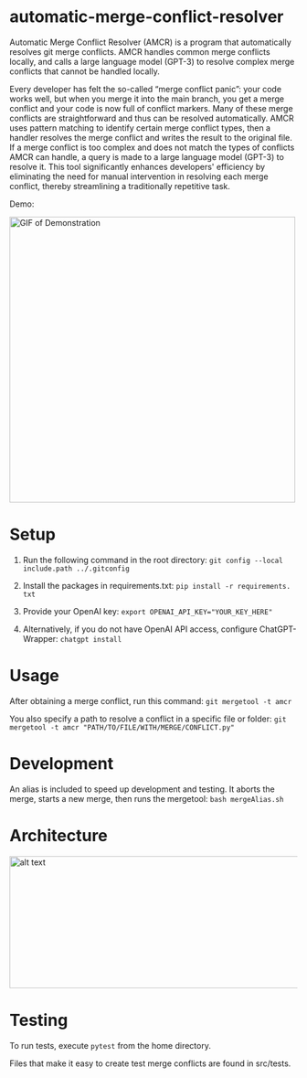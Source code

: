 # automatic-merge-conflict-resolver
Automatic Merge Conflict Resolver (AMCR) is a program that automatically resolves git merge conflicts. AMCR handles common merge conflicts locally, and calls a large language model (GPT-3) to resolve complex merge conflicts that cannot be handled locally.

Every developer has felt the so-called “merge conflict panic”: your code works well, but when you merge it into the main branch, you get a merge conflict and your code is now full of conflict markers. Many of these merge conflicts are straightforward and thus can be resolved automatically. AMCR uses pattern matching to identify certain merge conflict types, then a handler resolves the merge conflict and writes the result to the original file. If a merge conflict is too complex and does not match the types of conflicts AMCR can handle, a query is made to a large language model (GPT-3) to resolve it. This tool significantly enhances developers' efficiency by eliminating the need for manual intervention in resolving each merge conflict, thereby streamlining a traditionally repetitive task.


Demo:

<img src="demo.gif" alt="GIF of Demonstration" height="500">


# Setup
1. Run the following command in the root directory:
```git config --local include.path ../.gitconfig```

2. Install the packages in requirements.txt: 
```pip install -r requirements. txt```

3. Provide your OpenAI key:
```export OPENAI_API_KEY="YOUR_KEY_HERE"```

4. Alternatively, if you do not have OpenAI API access, configure ChatGPT-Wrapper:
```chatgpt install```

# Usage
After obtaining a merge conflict, run this command:
```git mergetool -t amcr```

You also specify a path to resolve a conflict in a specific file or folder:
```git mergetool -t amcr "PATH/TO/FILE/WITH/MERGE/CONFLICT.py"```

# Development
An alias is included to speed up development and testing. It aborts the merge, starts a new merge, then runs the mergetool:
```bash mergeAlias.sh```

# Architecture
<img src="architecture_diagram.png" alt="alt text" width="1129" height="231">


# Testing
To run tests, execute ```pytest``` from the home directory.

Files that make it easy to create test merge conflicts are found in src/tests.
